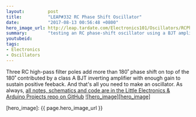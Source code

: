 ```yaml
---
layout:         post
title:          "LEAP#332 RC Phase Shift Oscillator"
date:           "2017-08-13 00:56:48 +0800"
hero_image_url: http://leap.tardate.com/Electronics101/Oscillators/RCPhaseShiftBJT/assets/RCPhaseShiftBJT_build.jpg
summary:        "testing an RC phase-shift oscillator using a BJT amplifier"
youtubeid:
tags:
- Electronics
- Oscillators
---
```


Three RC high-pass filter poles add more than 180˚ phase shift on top of
the 180˚ contributed by a class A BJT inverting amplifier with enough gain to sustain positive feeback.
And that's all you need to make an oscillator.
As always, [all notes, schematics and code are in the Little Electronics & Arduino Projects repo on GitHub][project]
[![hero_image][hero_image]][project]

[leap]: http://leap.tardate.com
[project]: https://github.com/tardate/LittleArduinoProjects/tree/master/Electronics101/Oscillators/RCPhaseShiftBJT
[hero_image]: {{ page.hero_image_url }}
